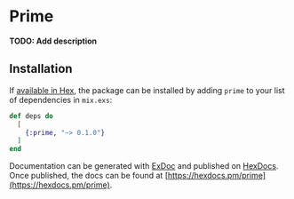 # Prime

**TODO: Add description**

## Installation

If [available in Hex](https://hex.pm/docs/publish), the package can be installed
by adding `prime` to your list of dependencies in `mix.exs`:

```elixir
def deps do
  [
    {:prime, "~> 0.1.0"}
  ]
end
```

Documentation can be generated with [ExDoc](https://github.com/elixir-lang/ex_doc)
and published on [HexDocs](https://hexdocs.pm). Once published, the docs can
be found at [https://hexdocs.pm/prime](https://hexdocs.pm/prime).

